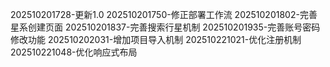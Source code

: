202510201728-更新1.0
202510201750-修正部署工作流
202510201802-完善星系创建页面
202510201837-完善搜索行星机制
202510201935-完善账号密码修改功能
202510202031-增加项目导入机制
202510221021-优化注册机制
202510221048-优化响应式布局